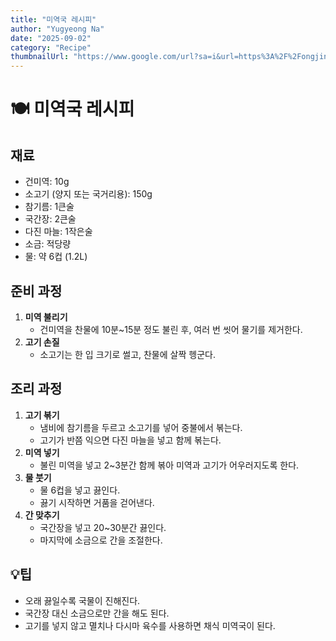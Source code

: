 ```yaml
---
title: "미역국 레시피"
author: "Yugyeong Na"
date: "2025-09-02"
category: "Recipe"
thumbnailUrl: "https://www.google.com/url?sa=i&url=https%3A%2F%2Fongjinmall.co.kr%2Fbbs%2Fboard.php%3Fbo_table%3Drecipe%26wr_id%3D2&psig=AOvVaw1YSjJoQLA-F2-91r4tFbbl&ust=1757152779105000&source=images&cd=vfe&opi=89978449&ved=0CBUQjRxqFwoTCIDR6quuwY8DFQAAAAAdAAAAABAE"
---
```


# 🍽️ 미역국 레시피

## 재료
- 건미역: 10g
- 소고기 (양지 또는 국거리용): 150g
- 참기름: 1큰술
- 국간장: 2큰술
- 다진 마늘: 1작은술
- 소금: 적당량
- 물: 약 6컵 (1.2L)

## 준비 과정
1. **미역 불리기**  
   - 건미역을 찬물에 10분~15분 정도 불린 후, 여러 번 씻어 물기를 제거한다.
2. **고기 손질**  
   - 소고기는 한 입 크기로 썰고, 찬물에 살짝 헹군다.

## 조리 과정
1. **고기 볶기**  
   - 냄비에 참기름을 두르고 소고기를 넣어 중불에서 볶는다.
   - 고기가 반쯤 익으면 다진 마늘을 넣고 함께 볶는다.
2. **미역 넣기**  
   - 불린 미역을 넣고 2~3분간 함께 볶아 미역과 고기가 어우러지도록 한다.
3. **물 붓기**  
   - 물 6컵을 넣고 끓인다.
   - 끓기 시작하면 거품을 걷어낸다.
4. **간 맞추기**  
   - 국간장을 넣고 20~30분간 끓인다.
   - 마지막에 소금으로 간을 조절한다.

## 💡팁
- 오래 끓일수록 국물이 진해진다.
- 국간장 대신 소금으로만 간을 해도 된다.
- 고기를 넣지 않고 멸치나 다시마 육수를 사용하면 채식 미역국이 된다.
